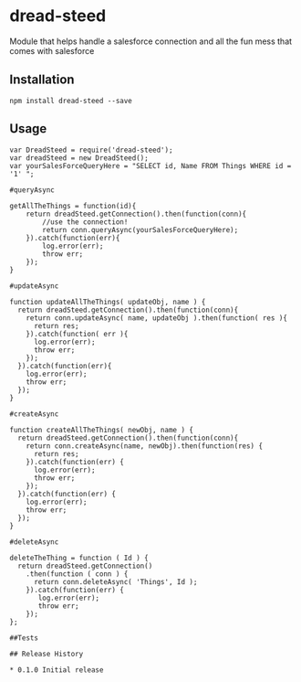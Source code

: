 # dread-steed
Module that helps handle a salesforce connection and all the fun mess that comes with salesforce
## Installation

    npm install dread-steed --save
## Usage

    var DreadSteed = require('dread-steed');
    var dreadSteed = new DreadSteed();
    var yourSalesForceQueryHere = "SELECT id, Name FROM Things WHERE id = '1' ";

    #queryAsync

    getAllTheThings = function(id){
        return dreadSteed.getConnection().then(function(conn){
            //use the connection!
            return conn.queryAsync(yourSalesForceQueryHere);
        }).catch(function(err){
            log.error(err);
            throw err;
        });
    }

    #updateAsync

    function updateAllTheThings( updateObj, name ) {
      return dreadSteed.getConnection().then(function(conn){
        return conn.updateAsync( name, updateObj ).then(function( res ){
          return res;
        }).catch(function( err ){
          log.error(err);
          throw err;
        });
      }).catch(function(err){
        log.error(err);
        throw err;
      });
    }

    #createAsync

    function createAllTheThings( newObj, name ) {
      return dreadSteed.getConnection().then(function(conn){
        return conn.createAsync(name, newObj).then(function(res) {
          return res;
        }).catch(function(err) {
          log.error(err);
          throw err;
        });
      }).catch(function(err) {
        log.error(err);
        throw err;
      });
    }

    #deleteAsync

    deleteTheThing = function ( Id ) {
      return dreadSteed.getConnection()
        .then(function ( conn ) {
          return conn.deleteAsync( 'Things', Id );
        }).catch(function(err) {
           log.error(err);
           throw err;
        });
    };

    ##Tests

    ## Release History

    * 0.1.0 Initial release